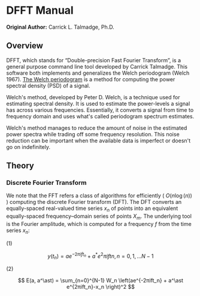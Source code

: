 # DFFT Manual

**Original Author:** Carrick L. Talmadge, Ph.D.

## Overview

DFFT, which stands for “Double-precision Fast Fourier Transform”, is a general
purpose command line tool developed by Carrick Talmadge. This software both
implements and generalizes the Welch periodogram (Welch 1967). [The Welch
periodogram](https://www.osti.gov/servlets/purl/5688766 "PSD Computations
Using Welch’s Method") is a method for
computing the power spectral density (PSD) of a
signal.

Welch's method, developed by Peter D. Welch, is a technique used for
estimating spectral density. It is used to estimate the power-levels a signal
has across various
frequencies. Essentially, it converts a signal from time to frequency domain and
uses what's called periodogram spectrum estimates.

Welch's method manages to reduce the
amount of noise in the estimated power spectra while trading off some frequency
resolution. This noise reduction can be important when the available data is
imperfect or doesn't go on indefinitely.

## Theory

### Discrete Fourier Transform

We note that the FFT refers a class of algorithms for efficiently ( $O(n \log(n))$ )
computing the discrete Fourier transform (DFT). The DFT converts an
equally-spaced real-valued time series $x_n$ of points into an equivalent
equally-spaced frequency–domain series of points $X_m$. The underlying tool is the
Fourier amplitude, which is computed for a frequency $f$ from the time series $x_n$:

(1)

$$
y(t_n) = a e^{-2πift_n} + a^* e^{2}πiftn, n=0,1,…N-1
$$

(2)

$$
    E(a, a^\ast) = \sum_{n=0}^{N-1} W_n \left(ae^{-2πift_n} + a^\ast e^{2πift_n}-x_n \right)^2
$$
